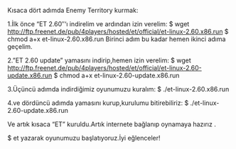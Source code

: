 <html><body><p>Kısaca dört adımda Enemy Territory kurmak:

1.İlk önce “ET 2.60″‘ı indirelim ve ardından izin verelim:
$ wget  <a href="http://ftp.freenet.de/pub/4players/hosted/et/official/et-linux-2.60.x86.run">http://ftp.freenet.de/pub/4players/hosted/et/official/et-linux-2.60.x86.run</a>
$ chmod  a+x  et-linux-2.60.x86.run
Birinci adım bu kadar hemen ikinci adıma geçelim.

2.”ET 2.60 update” yamasını indirip,hemen izin verelim:
$ wget  <a href="http://ftp.freenet.de/pub/4players/hosted/et/official/et-linux-2.60-update.x86.run">http://ftp.freenet.de/pub/4players/hosted/et/official/et-linux-2.60-update.x86.run</a>
$ chmod  a+x  et-linux-2.60-update.x86.run

3.Üçüncü adımda indirdiğimiz oyunumuzu kuralım:
$ ./et-linux-2.60.x86.run

4.ve dördüncü adımda yamasını kurup,kurulumu bitirebiliriz:
$ ./et-linux-2.60-update.x86.run

Ve artık kısaca “ET” kuruldu.Artık internete bağlanıp oynamaya hazırız .

$ et yazarak oyunumuzu başlatıyoruz.İyi eğlenceler!</p></body></html>